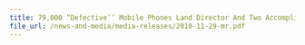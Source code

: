 ```yaml
---
title: 79,000 “Defective’’ Mobile Phones Land Director And Two Accomplices In Hot Soup
file_url: /news-and-media/media-releases/2010-11-29-mr.pdf
---
```

